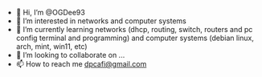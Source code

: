 - 👋 Hi, I’m @OGDee93
- 👀 I’m interested in networks and computer systems
- 🌱 I’m currently learning networks (dhcp, routing, switch, routers and pc config terminal and programming) and computer systems (debian linux, arch, mint, win11, etc)
- 💞️ I’m looking to collaborate on ...
- 📫 How to reach me dpcafi@gmail.com

<!---
OGDee93/OGDee93 is a ✨ special ✨ repository because its `README.md` (this file) appears on your GitHub profile.
You can click the Preview link to take a look at your changes.
--->
